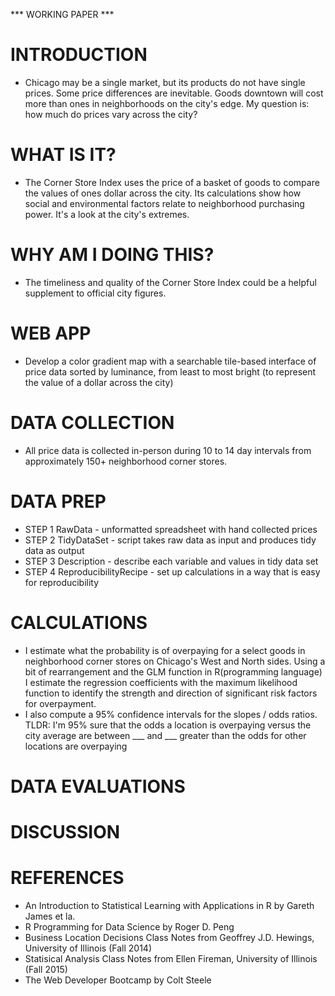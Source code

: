 *** WORKING PAPER ***

# INTRODUCTION

* Chicago may be a single market, but its products do not have single prices. Some price differences are inevitable.  Goods downtown will cost more than ones in neighborhoods on the city's edge. My question is: how much do prices vary across the city? 

# WHAT IS IT?

* The Corner Store Index uses the price of a basket of goods to compare the values of ones dollar across the city.  Its calculations show how social and environmental factors relate to neighborhood purchasing power.  It's a look at the city's extremes.

# WHY AM I DOING THIS?

* The timeliness and quality of the Corner Store Index could be a helpful supplement to official city figures.

# WEB APP

* Develop a color gradient map with a searchable tile-based interface of price data sorted by luminance, from least to most bright (to represent the value of a dollar across the city) 

# DATA COLLECTION

* All price data is collected in-person during 10 to 14 day intervals from approximately 150+ neighborhood corner stores.

# DATA PREP

* STEP 1 RawData - unformatted spreadsheet with hand collected prices 
* STEP 2 TidyDataSet - script takes raw data as input and produces tidy data as output
* STEP 3 Description - describe each variable and values in tidy data set
* STEP 4 ReproducibilityRecipe - set up calculations in a way that is easy for reproducibility

# CALCULATIONS

* I estimate what the probability is of overpaying for a select goods in neighborhood corner stores on Chicago's West and North sides.  Using a bit of rearrangement and the GLM function in R(programming language) I estimate the regression coefficients with the maximum likelihood function to identify the strength and direction of significant risk factors for overpayment. 
* I also compute a 95% confidence intervals for the slopes / odds ratios. TLDR: I'm 95% sure that the odds a location is overpaying versus the city average are between ___ and ___ greater than the odds for other locations are overpaying

# DATA EVALUATIONS

# DISCUSSION

# REFERENCES

* An Introduction to Statistical Learning with Applications in R by Gareth James et la. 
* R Programming for Data Science by Roger D. Peng
* Business Location Decisions Class Notes from Geoffrey J.D. Hewings, University of Illinois (Fall 2014)
* Statisical Analysis Class Notes from Ellen Fireman, University of Illinois (Fall 2015)
* The Web Developer Bootcamp by Colt Steele 
